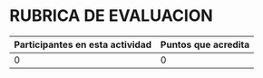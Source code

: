 # RUBRICA DE EVALUACION

Participantes en esta actividad | Puntos que acredita
------------------------------- | -------------------
0 | 0
